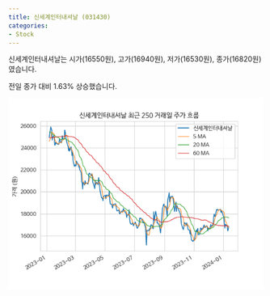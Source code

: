 ```yaml
---
title: 신세계인터내셔날 (031430)
categories:
- Stock
---
```


신세계인터내셔날는 시가(16550원), 고가(16940원), 저가(16530원), 종가(16820원)였습니다.

전일 종가 대비 1.63% 상승했습니다.

<!-- more -->

![031430](/assets/images/stock/031430.png)